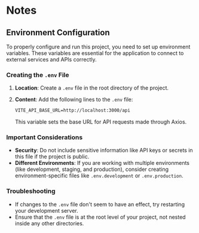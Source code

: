 # Notes

## Environment Configuration

To properly configure and run this project, you need to set up environment variables. These variables are essential for the application to connect to external services and APIs correctly.

### Creating the `.env` File

1. **Location**: Create a `.env` file in the root directory of the project.
2. **Content**: Add the following lines to the `.env` file:

    ```txt
    VITE_API_BASE_URL=http://localhost:3000/api
    ```

    This variable sets the base URL for API requests made through Axios.

### Important Considerations

- **Security**: Do not include sensitive information like API keys or secrets in this file if the project is public.
- **Different Environments**: If you are working with multiple environments (like development, staging, and production), consider creating environment-specific files like `.env.development` or `.env.production`.

### Troubleshooting

- If changes to the `.env` file don't seem to have an effect, try restarting your development server.
- Ensure that the `.env` file is at the root level of your project, not nested inside any other directories.
